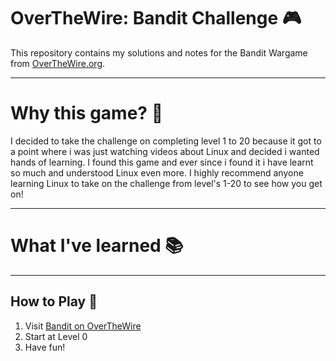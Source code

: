 # OverTheWire: Bandit Challenge 🎮

This repository contains my solutions and notes for the Bandit Wargame from [OverTheWire.org](https://overthewire.org/wargames/bandit/).

---

# Why this game? 🤔

I decided to take the challenge on completing level 1 to 20 because it got to a point where i was just watching videos about Linux and decided i wanted hands of learning.
I found this game and ever since i found it i have learnt so much and understood Linux even more.
I highly recommend anyone learning Linux to take on the challenge from level's 1-20 to see how you get on!

---

# What I've learned 📚

---

## How to Play 🧠

1. Visit [Bandit on OverTheWire](https://overthewire.org/wargames/bandit/)
2. Start at Level 0
3. Have fun!
